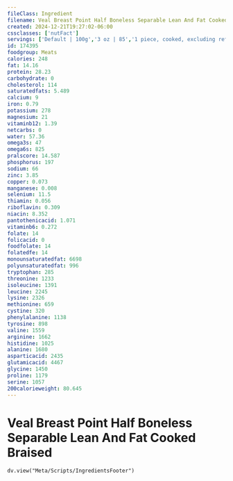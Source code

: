 ```yaml
---
fileClass: Ingredient
filename: Veal Breast Point Half Boneless Separable Lean And Fat Cooked Braised
created: 2024-12-21T19:27:02-06:00
cssclasses: ['nutFact']
servings: ['Default | 100g','3 oz | 85','1 piece, cooked, excluding refuse (yield from 1 lb raw meat with refuse) | 274']
id: 174395
foodgroup: Meats
calories: 248
fat: 14.16
protein: 28.23
carbohydrate: 0
cholesterol: 114
saturatedfats: 5.489
calcium: 9
iron: 0.79
potassium: 278
magnesium: 21
vitaminb12: 1.39
netcarbs: 0
water: 57.36
omega3s: 47
omega6s: 825
pralscore: 14.587
phosphorus: 197
sodium: 66
zinc: 3.85
copper: 0.073
manganese: 0.008
selenium: 11.5
thiamin: 0.056
riboflavin: 0.309
niacin: 8.352
pantothenicacid: 1.071
vitaminb6: 0.272
folate: 14
folicacid: 0
foodfolate: 14
folatedfe: 14
monounsaturatedfat: 6698
polyunsaturatedfat: 996
tryptophan: 285
threonine: 1233
isoleucine: 1391
leucine: 2245
lysine: 2326
methionine: 659
cystine: 320
phenylalanine: 1138
tyrosine: 898
valine: 1559
arginine: 1662
histidine: 1025
alanine: 1680
asparticacid: 2435
glutamicacid: 4467
glycine: 1450
proline: 1179
serine: 1057
200calorieweight: 80.645
---
```


# Veal Breast Point Half Boneless Separable Lean And Fat Cooked Braised

```dataviewjs
dv.view("Meta/Scripts/IngredientsFooter")
```